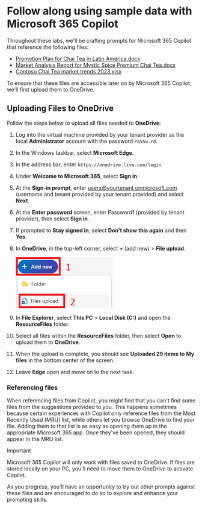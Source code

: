 # Follow along using sample data with Microsoft 365 Copilot

Throughout these labs, we'll be crafting prompts for Microsoft 365 Copilot that reference the following files:

- [Promotion Plan for Chai Tea in Latin America.docx](https://go.microsoft.com/fwlink/?linkid=2269126)
- [Market Analysis Report for Mystic Spice Premium Chai Tea.docx](https://go.microsoft.com/fwlink/?linkid=2268826)
- [Contoso Chai Tea market trends 2023.xlsx](https://go.microsoft.com/fwlink/?linkid=2268822)

To ensure that these files are accessible later on by Microsoft 365 Copilot, we'll first upload them to OneDrive.

## Uploading Files to OneDrive

Follow the steps below to upload all files needed to **OneDrive**:

1. Log into the virtual machine provided by your tenant provider as the local **Administrator** account with the password `Pa55w.rd`.
2. In the Windows taskbar, select **Microsoft Edge**.
3. In the address bar, enter `https://onedrive.live.com/login`.
4. Under **Welcome to Microsoft 365**, select **Sign in**.
5. At the **Sign-in prompt**, enter userx@yourtenant.onmicrosoft.com (username and tenant provided by your tenant provided) and select **Next**.
6. At the **Enter password** screen, enter Password1 (provided by tenant provider), then select **Sign in**.
7. If prompted to **Stay signed in**, select **Don't show this again** and then **Yes**.
8. In **OneDrive**, in the top-left corner, select **+** (add new) > **File upload**.

    ![Screenshot of add new file](../Labs/Media/add_new.png)

9. In **File Explorer**, select **This PC** > **Local Disk (C:)** and open the **ResourceFiles** folder.
10. Select all files within the **ResourceFiles** folder, then select **Open** to upload them to **OneDrive**.
11. When the upload is complete, you should see **Uploaded 29 items to My files** in the bottom center of the screen.
12. Leave **Edge** open and move on to the next task.

### Referencing files

When referencing files from Copilot, you might find that you can't find some files from the suggestions provided to you. This happens sometimes because certain experiences with Copilot only reference files from the Most Recently Used (MRU) list, while others let you browse OneDrive to find your file. Adding them to that list is as easy as opening them up in the appropriate Microsoft 365 app.  Once they've been opened, they should appear in the MRU list.

> [!IMPORTANT]
> Microsoft 365 Copilot  will only work with files saved to OneDrive. If files are stored locally on your PC, you'll need to move them to OneDrive to activate Copilot.

As you progress, you'll have an opportunity to try out other prompts against these files and are encouraged to do so to explore and enhance your prompting skills.
